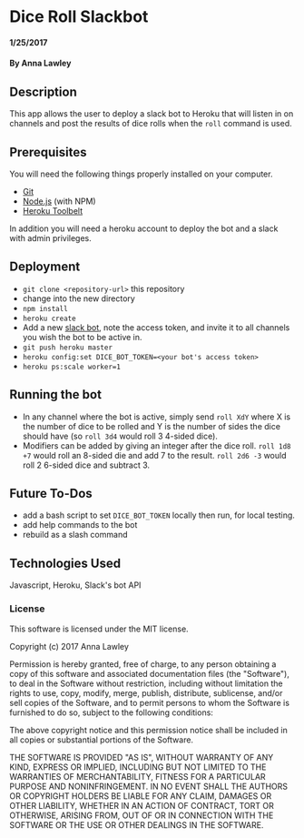 # Dice Roll Slackbot

#### 1/25/2017

#### By Anna Lawley

## Description

This app allows the user to deploy a slack bot to Heroku that will listen in on channels and post the results of dice rolls when the `roll` command is used.

## Prerequisites

You will need the following things properly installed on your computer.

* [Git](http://git-scm.com/)
* [Node.js](http://nodejs.org/) (with NPM)
* [Heroku Toolbelt](http://heroku.com/)

In addition you will need a heroku account to deploy the bot and a slack with admin privileges.

## Deployment

* `git clone <repository-url>` this repository
* change into the new directory
* `npm install`
* `heroku create`
* Add a new [slack bot](https://my.slack.com/services/new/bot), note the access token, and invite it to all channels you wish the bot to be active in.
* `git push heroku master`
* `heroku config:set DICE_BOT_TOKEN=<your bot's access token>`
* `heroku ps:scale worker=1`

## Running the bot

* In any channel where the bot is active, simply send `roll XdY` where X is the number of dice to be rolled and Y is the number of sides the dice should have (so `roll 3d4` would roll 3 4-sided dice).
* Modifiers can be added by giving an integer after the dice roll. `roll 1d8 +7` would roll an 8-sided die and add 7 to the result. `roll 2d6 -3` would roll 2 6-sided dice and subtract 3.

## Future To-Dos

* add a bash script to set `DICE_BOT_TOKEN` locally then run, for local testing.
* add help commands to the bot
* rebuild as a slash command

## Technologies Used

Javascript, Heroku, Slack's bot API

### License

This software is licensed under the MIT license.

Copyright (c) 2017 Anna Lawley

Permission is hereby granted, free of charge, to any person obtaining a copy of this software and associated documentation files (the "Software"), to deal in the Software without restriction, including without limitation the rights to use, copy, modify, merge, publish, distribute, sublicense, and/or sell copies of the Software, and to permit persons to whom the Software is furnished to do so, subject to the following conditions:

The above copyright notice and this permission notice shall be included in all copies or substantial portions of the Software.

THE SOFTWARE IS PROVIDED "AS IS", WITHOUT WARRANTY OF ANY KIND, EXPRESS OR IMPLIED, INCLUDING BUT NOT LIMITED TO THE WARRANTIES OF MERCHANTABILITY, FITNESS FOR A PARTICULAR PURPOSE AND NONINFRINGEMENT. IN NO EVENT SHALL THE AUTHORS OR COPYRIGHT HOLDERS BE LIABLE FOR ANY CLAIM, DAMAGES OR OTHER LIABILITY, WHETHER IN AN ACTION OF CONTRACT, TORT OR OTHERWISE, ARISING FROM, OUT OF OR IN CONNECTION WITH THE SOFTWARE OR THE USE OR OTHER DEALINGS IN THE SOFTWARE.
